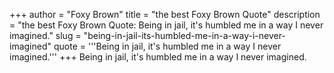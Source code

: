 +++
author = "Foxy Brown"
title = "the best Foxy Brown Quote"
description = "the best Foxy Brown Quote: Being in jail, it's humbled me in a way I never imagined."
slug = "being-in-jail-its-humbled-me-in-a-way-i-never-imagined"
quote = '''Being in jail, it's humbled me in a way I never imagined.'''
+++
Being in jail, it's humbled me in a way I never imagined.
